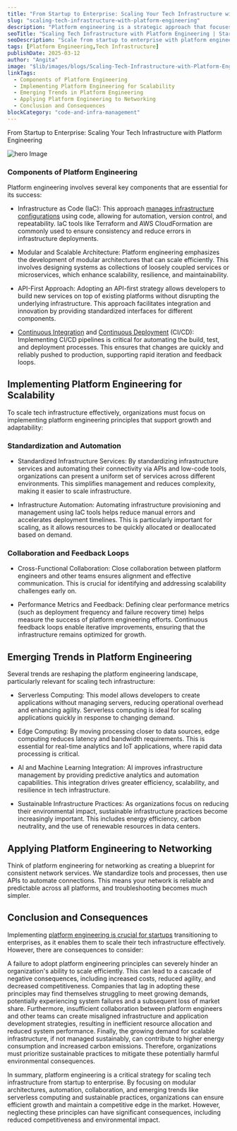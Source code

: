 ```yaml
---
title: "From Startup to Enterprise: Scaling Your Tech Infrastructure with Platform Engineering"
slug: "scaling-tech-infrastructure-with-platform-engineering"
description: "Platform engineering is a strategic approach that focuses on providing the necessary infrastructure, tools, and processes to support efficient, scalable software development and deployment. This discipline is crucial for organizations transitioning from startups to enterprises, as it enables them to manage increasing complexity and scale their technology infrastructure effectively."
seoTitle: "Scaling Tech Infrastructure with Platform Engineering | Startup to Enterprise | Improwised Tech"
seoDescription: "Scale from startup to enterprise with platform engineering. Discover proven strategies to build resilient, efficient infrastructure that drives business growth."
tags: [Platform Engineering,Tech Infrastructure]
publishDate: 2025-03-12
author: "Angita"
image: "$lib/images/blogs/Scaling-Tech-Infrastructure-with-Platform-Engineering-head.webp"
linkTags:
  - Components of Platform Engineering
  - Implementing Platform Engineering for Scalability
  - Emerging Trends in Platform Engineering
  - Applying Platform Engineering to Networking
  - Conclusion and Consequences
blockCategory: "code-and-infra-management"
---
```


From Startup to Enterprise: Scaling Your Tech Infrastructure with Platform Engineering

![hero Image]($lib/images/blogs/Scaling-Tech-Infrastructure-with-Platform-Engineering-body.webp)

### Components of Platform Engineering

Platform engineering involves several key components that are essential for its success:

* Infrastructure as Code (IaC): This approach [manages infrastructure configurations](/blog/Scaling-Tech-Infrastructure-with-Platform-Engineering/) using code, allowing for automation, version control, and repeatability. IaC tools like Terraform and AWS CloudFormation are commonly used to ensure consistency and reduce errors in infrastructure deployments.

* Modular and Scalable Architecture: Platform engineering emphasizes the development of modular architectures that can scale efficiently. This involves designing systems as collections of loosely coupled services or microservices, which enhance scalability, resilience, and maintainability.

* API-First Approach: Adopting an API-first strategy allows developers to build new services on top of existing platforms without disrupting the underlying infrastructure. This approach facilitates integration and innovation by providing standardized interfaces for different components.

* [Continuous Integration](/services/platform-engineering/continuous-integration/) and [Continuous Deployment](/services/platform-engineering/continuous-deployment/) (CI/CD): Implementing CI/CD pipelines is critical for automating the build, test, and deployment processes. This ensures that changes are quickly and reliably pushed to production, supporting rapid iteration and feedback loops.

## Implementing Platform Engineering for Scalability

To scale tech infrastructure effectively, organizations must focus on implementing platform engineering principles that support growth and adaptability:

### Standardization and Automation

* Standardized Infrastructure Services: By standardizing infrastructure services and automating their connectivity via APIs and low-code tools, organizations can present a uniform set of services across different environments. This simplifies management and reduces complexity, making it easier to scale infrastructure.

* Infrastructure Automation: Automating infrastructure provisioning and management using IaC tools helps reduce manual errors and accelerates deployment timelines. This is particularly important for scaling, as it allows resources to be quickly allocated or deallocated based on demand.

### Collaboration and Feedback Loops

* Cross-Functional Collaboration: Close collaboration between platform engineers and other teams ensures alignment and effective communication. This is crucial for identifying and addressing scalability challenges early on.

* Performance Metrics and Feedback: Defining clear performance metrics (such as deployment frequency and failure recovery time) helps measure the success of platform engineering efforts. Continuous feedback loops enable iterative improvements, ensuring that the infrastructure remains optimized for growth.

## Emerging Trends in Platform Engineering

Several trends are reshaping the platform engineering landscape, particularly relevant for scaling tech infrastructure:

* Serverless Computing: This model allows developers to create applications without managing servers, reducing operational overhead and enhancing agility. Serverless computing is ideal for scaling applications quickly in response to changing demand.

* Edge Computing: By moving processing closer to data sources, edge computing reduces latency and bandwidth requirements. This is essential for real-time analytics and IoT applications, where rapid data processing is critical.

* AI and Machine Learning Integration: AI improves infrastructure management by providing predictive analytics and automation capabilities. This integration drives greater efficiency, scalability, and resilience in tech infrastructure.

* Sustainable Infrastructure Practices: As organizations focus on reducing their environmental impact, sustainable infrastructure practices become increasingly important. This includes energy efficiency, carbon neutrality, and the use of renewable resources in data centers.

## Applying Platform Engineering to Networking

Think of platform engineering for networking as creating a blueprint for consistent network services. We standardize tools and processes, then use APIs to automate connections. This means your network is reliable and predictable across all platforms, and troubleshooting becomes much simpler.

## Conclusion and Consequences

Implementing [platform engineering is crucial for startups](/blog/platform-engineering-maturity-model/) transitioning to enterprises, as it enables them to scale their tech infrastructure effectively. However, there are consequences to consider:

A failure to adopt platform engineering principles can severely hinder an organization's ability to scale efficiently. This can lead to a cascade of negative consequences, including increased costs, reduced agility, and decreased competitiveness. Companies that lag in adopting these principles may find themselves struggling to meet growing demands, potentially experiencing system failures and a subsequent loss of market share. Furthermore, insufficient collaboration between platform engineers and other teams can create misaligned infrastructure and application development strategies, resulting in inefficient resource allocation and reduced system performance. Finally, the growing demand for scalable infrastructure, if not managed sustainably, can contribute to higher energy consumption and increased carbon emissions. Therefore, organizations must prioritize sustainable practices to mitigate these potentially harmful environmental consequences.

In summary, platform engineering is a critical strategy for scaling tech infrastructure from startup to enterprise. By focusing on modular architectures, automation, collaboration, and emerging trends like serverless computing and sustainable practices, organizations can ensure efficient growth and maintain a competitive edge in the market. However, neglecting these principles can have significant consequences, including reduced competitiveness and environmental impact.

    